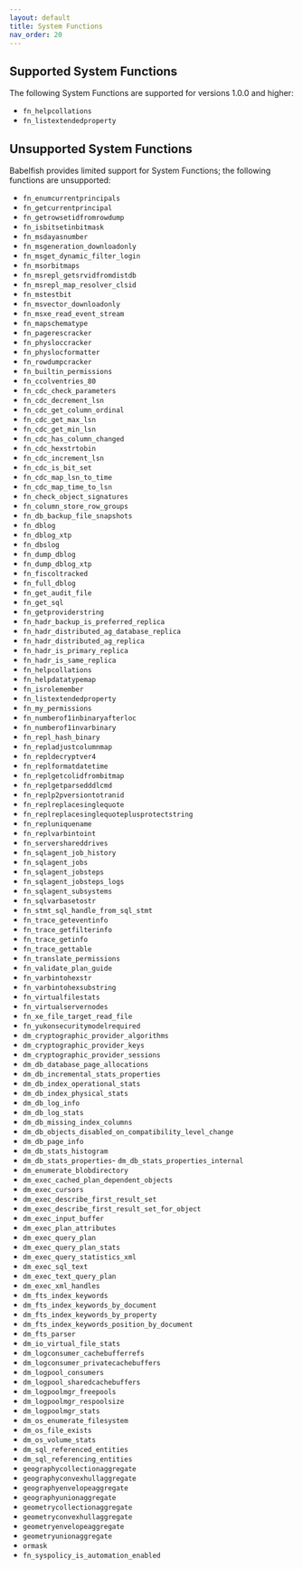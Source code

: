 ```yaml
---
layout: default
title: System Functions
nav_order: 20
---
```


## Supported System Functions

The following System Functions are supported for versions 1.0.0 and higher:

- `fn_helpcollations` 
- `fn_listextendedproperty`

## Unsupported System Functions

Babelfish provides limited support for System Functions; the following functions are unsupported:

- `fn_enumcurrentprincipals`
- `fn_getcurrentprincipal`
- `fn_getrowsetidfromrowdump`
- `fn_isbitsetinbitmask`
- `fn_msdayasnumber`
- `fn_msgeneration_downloadonly`
- `fn_msget_dynamic_filter_login`
- `fn_msorbitmaps`
- `fn_msrepl_getsrvidfromdistdb`
- `fn_msrepl_map_resolver_clsid`
- `fn_mstestbit`
- `fn_msvector_downloadonly`
- `fn_msxe_read_event_stream`
- `fn_mapschematype`
- `fn_pagerescracker`
- `fn_physloccracker`
- `fn_physlocformatter`
- `fn_rowdumpcracker`
- `fn_builtin_permissions`
- `fn_ccolventries_80`
- `fn_cdc_check_parameters`
- `fn_cdc_decrement_lsn`
- `fn_cdc_get_column_ordinal`
- `fn_cdc_get_max_lsn`
- `fn_cdc_get_min_lsn`
- `fn_cdc_has_column_changed`
- `fn_cdc_hexstrtobin`
- `fn_cdc_increment_lsn`
- `fn_cdc_is_bit_set`
- `fn_cdc_map_lsn_to_time`
- `fn_cdc_map_time_to_lsn`
- `fn_check_object_signatures`
- `fn_column_store_row_groups`
- `fn_db_backup_file_snapshots`
- `fn_dblog`
- `fn_dblog_xtp`
- `fn_dbslog`
- `fn_dump_dblog`
- `fn_dump_dblog_xtp`
- `fn_fiscoltracked`
- `fn_full_dblog`
- `fn_get_audit_file`
- `fn_get_sql`
- `fn_getproviderstring`
- `fn_hadr_backup_is_preferred_replica`
- `fn_hadr_distributed_ag_database_replica`
- `fn_hadr_distributed_ag_replica`
- `fn_hadr_is_primary_replica`
- `fn_hadr_is_same_replica`
- `fn_helpcollations`
- `fn_helpdatatypemap`
- `fn_isrolemember`
- `fn_listextendedproperty`
- `fn_my_permissions`
- `fn_numberof1inbinaryafterloc`
- `fn_numberof1invarbinary`
- `fn_repl_hash_binary`
- `fn_repladjustcolumnmap`
- `fn_repldecryptver4`
- `fn_replformatdatetime`
- `fn_replgetcolidfrombitmap`
- `fn_replgetparsedddlcmd`
- `fn_replp2pversiontotranid`
- `fn_replreplacesinglequote`
- `fn_replreplacesinglequoteplusprotectstring`
- `fn_repluniquename`
- `fn_replvarbintoint`
- `fn_servershareddrives`
- `fn_sqlagent_job_history`
- `fn_sqlagent_jobs`
- `fn_sqlagent_jobsteps`
- `fn_sqlagent_jobsteps_logs`
- `fn_sqlagent_subsystems`
- `fn_sqlvarbasetostr`
- `fn_stmt_sql_handle_from_sql_stmt`
- `fn_trace_geteventinfo`
- `fn_trace_getfilterinfo`
- `fn_trace_getinfo`
- `fn_trace_gettable`
- `fn_translate_permissions`
- `fn_validate_plan_guide`
- `fn_varbintohexstr`
- `fn_varbintohexsubstring`
- `fn_virtualfilestats`
- `fn_virtualservernodes`
- `fn_xe_file_target_read_file`
- `fn_yukonsecuritymodelrequired`
- `dm_cryptographic_provider_algorithms`
- `dm_cryptographic_provider_keys`
- `dm_cryptographic_provider_sessions`
- `dm_db_database_page_allocations`
- `dm_db_incremental_stats_properties`
- `dm_db_index_operational_stats`
- `dm_db_index_physical_stats`
- `dm_db_log_info`
- `dm_db_log_stats`
- `dm_db_missing_index_columns`
- `dm_db_objects_disabled_on_compatibility_level_change`
- `dm_db_page_info`
- `dm_db_stats_histogram`
- `dm_db_stats_properties`- `dm_db_stats_properties_internal`
- `dm_enumerate_blobdirectory`
- `dm_exec_cached_plan_dependent_objects`
- `dm_exec_cursors`
- `dm_exec_describe_first_result_set`
- `dm_exec_describe_first_result_set_for_object`
- `dm_exec_input_buffer`
- `dm_exec_plan_attributes`
- `dm_exec_query_plan`
- `dm_exec_query_plan_stats`
- `dm_exec_query_statistics_xml`
- `dm_exec_sql_text`
- `dm_exec_text_query_plan`
- `dm_exec_xml_handles`
- `dm_fts_index_keywords`
- `dm_fts_index_keywords_by_document`
- `dm_fts_index_keywords_by_property`
- `dm_fts_index_keywords_position_by_document`
- `dm_fts_parser`
- `dm_io_virtual_file_stats`
- `dm_logconsumer_cachebufferrefs`
- `dm_logconsumer_privatecachebuffers`
- `dm_logpool_consumers`
- `dm_logpool_sharedcachebuffers`
- `dm_logpoolmgr_freepools`
- `dm_logpoolmgr_respoolsize`
- `dm_logpoolmgr_stats`
- `dm_os_enumerate_filesystem`
- `dm_os_file_exists`
- `dm_os_volume_stats`
- `dm_sql_referenced_entities`
- `dm_sql_referencing_entities`
- `geographycollectionaggregate`
- `geographyconvexhullaggregate`
- `geographyenvelopeaggregate`
- `geographyunionaggregate`
- `geometrycollectionaggregate`
- `geometryconvexhullaggregate`
- `geometryenvelopeaggregate`
- `geometryunionaggregate`
- `ormask`
- `fn_syspolicy_is_automation_enabled`




